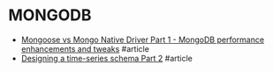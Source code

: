 # MONGODB

- [Mongoose vs Mongo Native Driver Part 1 - MongoDB performance enhancements and tweaks](https://codeandcodes.com/2014/07/31/mongodb-performance-enhancements-and-tweaks/) #article
- [Designing a time-series schema Part 2](https://www.mongodb.com/blog/post/time-series-data-and-mongodb-part-2-schema-design-best-practices) #article